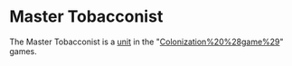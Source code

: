 # Master Tobacconist

The Master Tobacconist is a [unit](unit) in the "[Colonization%20%28game%29](Colonization)" games.